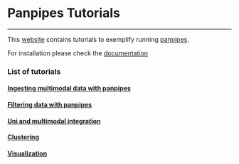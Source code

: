 # Panpipes Tutorials
---------------------

This [website](https://panpipes-tutorials.readthedocs.io/en/latest/) contains tutorials to exemplify running [panpipes](https://panpipes-pipelines.readthedocs.io/en/latest/).

For installation please check the [documentation](https://github.com/DendrouLab/panpipes/blob/main/docs/install.md)


### List of tutorials

#### [Ingesting multimodal data with panpipes](https://panpipes-tutorials.readthedocs.io/en/latest/ingesting_data/Ingesting_data_with_panpipes.html) 
#### [Filtering data with panpipes](https://panpipes-tutorials.readthedocs.io/en/latest/filtering_data/filtering_data_with_panpipes.html)
#### [Uni and multimodal integration](https://panpipes-tutorials.readthedocs.io/en/latest/uni_multi_integration/Integrating_data_with_panpipes.html) 
#### [Clustering]()
#### [Visualization]()




